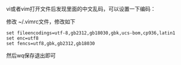 vi或者vim打开文件后发现里面的中文乱码，可以设置一下编码：

修改 ~/.vimrc文件，修改如下
``` 
set fileencodings=utf-8,gb2312,gb18030,gbk,ucs-bom,cp936,latin1
set enc=utf8
set fencs=utf8,gbk,gb2312,gb18030
```
然后wq保存退出即可
